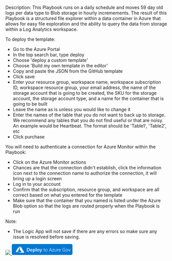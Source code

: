 Description:
This Playbook runs on a daily schedule and moves 59 day old logs per data type to Blob storage in hourly incremements. The result of this Playbook is a structured file explorer within a data container in Azure that allows for easy file exploration and the ability to query the data from storage within a Log Analytics workspace.

To deploy the template: 
- Go to the Azure Portal
- In the top search bar, type deploy
- Choose 'deploy a custom template'
- Choose 'Build my own template in the editor'
- Copy and paste the JSON from the GitHub template
- Click save
- Enter your resource group, workspace name, workspace subscription ID, workspace resource group, your email address, the name of the storage account that is going to be created, the SKU for the storage account, the storage account type, and a name for the container that is going to be built
- Leave the name as is unless you would like to change it
- Enter the names of the table that you do not want to back up to storage. We recommend any tables that you do not find useful or that are noisy. An example would be Heartbeat. The format should be 'Table1', 'Table2', etc
- Click purchase

You will need to authenticate a connection for Azure Monitor within the Playbook:

- Click on the Azure Monitor actions
- Chances are that the connection didn't establish, click the information icon next to the connection name to authorize the connection, it will bring up a login screen
- Log in to your account
- Confirm that the subscription, resource group, and workspace are all correct based on what you entered for the template
- Make sure that the container that you named is listed under the Azure Blob option so that the logs are routed properly when the Playbook is run

Note: 
- The Logic App will not save if there are any errors so make sure any issue is resolved before saving.

<a href="https://portal.azure.com/#create/Microsoft.Template/uri/https%3A%2F%2Fraw.githubusercontent.com%2FAzure%2FAzure-Sentinel%2Fmaster%2FPlaybooks%2FMove-LogAnalytics-to-Storage%2Fazuredeploy.json" target="_blank">
    <img src="https://aka.ms/deploytoazurebutton"/>
</a>
<a href="https://portal.azure.us/#create/Microsoft.Template/uri/https%3A%2F%2Fraw.githubusercontent.com%2FAzure%2FAzure-Sentinel%2Fmaster%2FPlaybooks%2FMove-LogAnalytics-to-Storage%2Fazuredeploy.json" target="_blank">
<img src="https://raw.githubusercontent.com/Azure/azure-quickstart-templates/master/1-CONTRIBUTION-GUIDE/images/deploytoazuregov.png"/>
</a>
